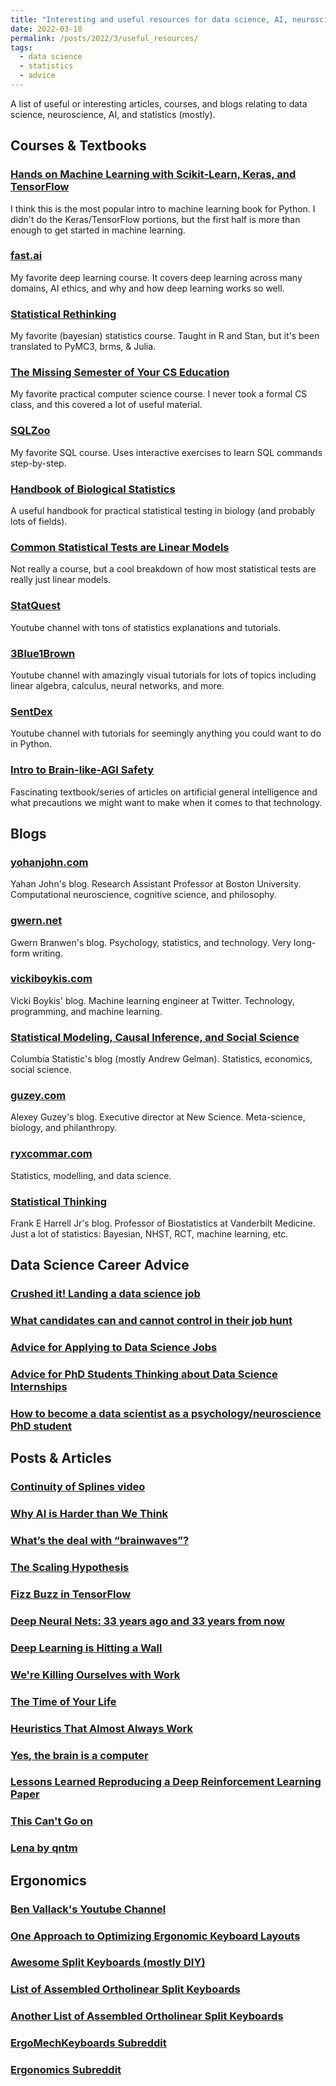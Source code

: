 ```yaml
---
title: "Interesting and useful resources for data science, AI, neuroscience, statistics, and more"
date: 2022-03-18
permalink: /posts/2022/3/useful_resources/
tags:
  - data science
  - statistics
  - advice
---
```


A list of useful or interesting articles, courses, and blogs relating to data science, neuroscience, AI, and statistics (mostly).

## Courses & Textbooks
### [Hands on Machine Learning with Scikit-Learn, Keras, and TensorFlow](https://github.com/ageron/handson-ml2)
I think this is the most popular intro to machine learning book for Python. I didn't do the Keras/TensorFlow portions, but the first half is more than enough to get started in machine learning.
### [fast.ai](https://course.fast.ai/)  
My favorite deep learning course. It covers deep learning across many domains, AI ethics, and why and how deep learning works so well. 
### [Statistical Rethinking](https://xcelab.net/rm/statistical-rethinking/)  
My favorite (bayesian) statistics course. Taught in R and Stan, but it's been translated to PyMC3, brms, & Julia.
### [The Missing Semester of Your CS Education](https://missing.csail.mit.edu/)  
My favorite practical computer science course. I never took a formal CS class, and this covered a lot of useful material.
### [SQLZoo](https://sqlzoo.net/wiki/SQL_Tutorial)
My favorite SQL course. Uses interactive exercises to learn SQL commands step-by-step.
### [Handbook of Biological Statistics](https://www.biostathandbook.com/)  
A useful handbook for practical statistical testing in biology (and probably lots of fields).
### [Common Statistical Tests are Linear Models](https://lindeloev.github.io/tests-as-linear/)  
Not really a course, but a cool breakdown of how most statistical tests are really just linear models.
### [StatQuest](https://www.youtube.com/channel/UCtYLUTtgS3k1Fg4y5tAhLbw)  
Youtube channel with tons of statistics explanations and tutorials.
### [3Blue1Brown](https://www.youtube.com/c/3blue1brown)  
Youtube channel with amazingly visual tutorials for lots of topics including linear algebra, calculus, neural networks, and more.  
### [SentDex](https://www.youtube.com/user/sentdex)  
Youtube channel with tutorials for seemingly anything you could want to do in Python.
### [Intro to Brain-like-AGI Safety](https://www.alignmentforum.org/s/HzcM2dkCq7fwXBej8)
Fascinating textbook/series of articles on artificial general intelligence and what precautions we might want to make when it comes to that technology.

## Blogs
### [yohanjohn.com](https://yohanjohn.com/)   
Yahan John's blog. Research Assistant Professor at Boston University. Computational neuroscience, cognitive science, and philosophy.
### [gwern.net](https://www.gwern.net/index)  
Gwern Branwen's blog.  Psychology, statistics, and technology. Very long-form writing.
### [vickiboykis.com](https://vickiboykis.com/)  
Vicki Boykis' blog. Machine learning engineer at Twitter. Technology, programming, and machine learning. 
### [Statistical Modeling, Causal Inference, and Social Science](https://statmodeling.stat.columbia.edu/)  
Columbia Statistic's blog (mostly Andrew Gelman). Statistics, economics, social science.
### [guzey.com](https://guzey.com/)  
Alexey Guzey's blog. Executive director at New Science. Meta-science, biology, and philanthropy. 
### [ryxcommar.com](https://ryxcommar.com/)   
Statistics, modelling, and data science.
### [Statistical Thinking](https://www.fharrell.com/)  
Frank E Harrell Jr's blog. Professor of Biostatistics at Vanderbilt Medicine. Just a lot of statistics: Bayesian, NHST, RCT, machine learning, etc.

## Data Science Career Advice
### [Crushed it! Landing a data science job](http://www.erinshellman.com/crushed-it-landing-a-data-science-job/)  
### [What candidates can and cannot control in their job hunt](https://ericmjl.github.io/blog/2021/11/28/what-candidates-can-and-cannot-control-in-their-job-hunt/) 
### [Advice for Applying to Data Science Jobs](https://hookedondata.org/advice-for-applying-to-data-science-jobs/)  
### [Advice for PhD Students Thinking about Data Science Internships](https://colinquirk.com/internship-advice/)  
### [How to become a data scientist as a psychology/neuroscience PhD student](https://williamthyer.github.io/posts/2022/1/phd_to_data_science/)  

## Posts & Articles
### [Continuity of Splines video](https://www.youtube.com/watch?v=jvPPXbo87ds)
### [Why AI is Harder than We Think](http://williamthyer.github.io/files/mitchel_ai_preprint.pdf)
### [What’s the deal with “brainwaves”?](https://yohanjohn.com/neurologism/whats-the-deal-with-brainwaves)  
### [The Scaling Hypothesis](https://www.gwern.net/Scaling-hypothesis)  
### [Fizz Buzz in TensorFlow](https://joelgrus.com/2016/05/23/fizz-buzz-in-tensorflow/)  
### [Deep Neural Nets: 33 years ago and 33 years from now](https://karpathy.github.io/2022/03/14/lecun1989/)   
### [Deep Learning is Hitting a Wall](https://nautil.us/deep-learning-is-hitting-a-wall-14467/)  
### [We're Killing Ourselves with Work](https://nautil.us/were-killing-ourselves-with-work-14107/)  
### [The Time of Your Life](https://schwitzsplinters.blogspot.com/2022/02/the-time-of-your-life.html)  
### [Heuristics That Almost Always Work](https://astralcodexten.substack.com/p/heuristics-that-almost-always-work?s=r)  
### [Yes, the brain is a computer](https://medium.com/the-spike/yes-the-brain-is-a-computer-11f630cad736)  
### [Lessons Learned Reproducing a Deep Reinforcement Learning Paper](http://amid.fish/reproducing-deep-rl)
### [This Can't Go on](https://www.cold-takes.com/this-cant-go-on/)
### [Lena by qntm](https://qntm.org/mmacevedo)

## Ergonomics
### [Ben Vallack's Youtube Channel](https://www.youtube.com/channel/UC4NNPgQ9sOkBjw6GlkgCylg)
### [One Approach to Optimizing Ergonomic Keyboard Layouts](https://www.allthingsergo.com/case-study-one-approach-optimizing-ergonomic-keyboard-layouts/)
### [Awesome Split Keyboards (mostly DIY)](https://github.com/diimdeep/awesome-split-keyboards/blob/master/README.md)
### [List of Assembled Ortholinear Split Keyboards](https://www.reddit.com/r/MechanicalKeyboards/comments/b8vatm/list_of_assembled_ortholinear_split_keyboards/)
### [Another List of Assembled Ortholinear Split Keyboards](https://www.tryorthokeys.com/split)
### [ErgoMechKeyboards Subreddit](https://www.reddit.com/r/ErgoMechKeyboards/)
### [Ergonomics Subreddit](https://www.reddit.com/r/Ergonomics/)
